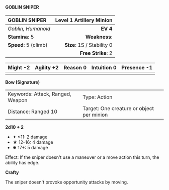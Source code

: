 #### GOBLIN SNIPER

| GOBLIN SNIPER        | **Level 1 Artillery Minion** |
| :------------------- | ---------------------------: |
| *Goblin, Humanoid*   |                     **EV 4** |
| **Stamina**: 5       |                **Weakness**: |
| **Speed**: 5 (climb) |   **Size**: 1S / Stability 0 |
|                      |           **Free Strike**: 2 |

| **Might** -2 | **Agility** +2 | **Reason** 0 | **Intuition** 0 | **Presence** -1 |
| ------------ | -------------- | ------------ | --------------- | --------------- |
|              |                |              |                 |                 |

**Bow (Signature)**

|                                  |                                           |
| :------------------------------- | :---------------------------------------- |
| Keywords: Attack, Ranged, Weapon | Type: Action                              |
| Distance: Ranged 10              | Target: One creature or object per minion |

**2d10 + 2**

- ✦ ≤11: 2 damage
- ★ 12–16: 4 damage
- ✸ 17+: 5 damage

Effect: If the sniper doesn't use a maneuver or a move action this turn, the ability has edge.

**Crafty**

The sniper doesn't provoke opportunity attacks by moving.
